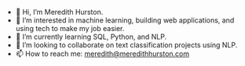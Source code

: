 - 👋 Hi, I’m Meredith Hurston.
- 👀 I’m interested in machine learning, building web applications, and using tech to make my job easier.
- 🌱 I’m currently learning SQL, Python, and NLP.
- 💞️ I’m looking to collaborate on text classification projects using NLP. 
- 📫 How to reach me:  meredith@meredithhurston.com

<!---
mmhurston/mmhurston is a ✨ special ✨ repository because its `README.md` (this file) appears on your GitHub profile.
You can click the Preview link to take a look at your changes.
--->
